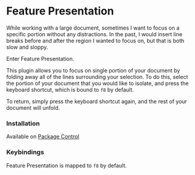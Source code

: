 
Feature Presentation
====================

While working with a large document, sometimes I want to focus on a specific portion without any distractions. In the past, I would insert line breaks before and after the region I wanted to focus on, but that is both slow and sloppy.

Enter Feature Presentation.

This plugin allows you to focus on single portion of your document by folding away all of the lines surrounding your selection. To do this, select the portion of your document that you would like to isolate, and press the keyboard shortcut, which is bound to `f8` by default.

To return, simply press the keyboard shortcut again, and the rest of your document will unfold.

### Installation

Available on [Package Control](https://sublime.wbond.net/)

### Keybindings

Feature Presentation is mapped to `f8` by default.